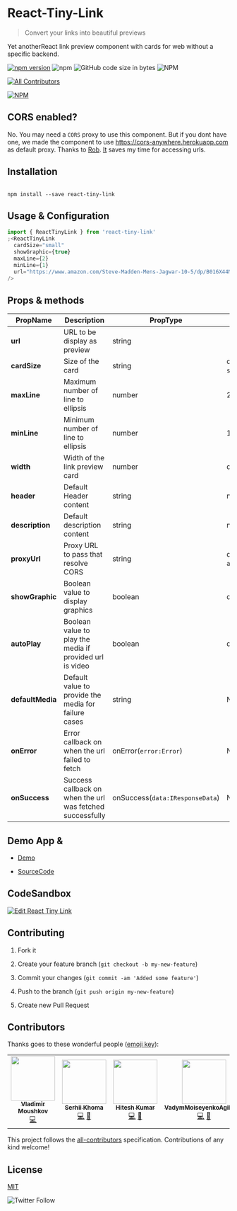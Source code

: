# React-Tiny-Link

> Convert your links into beautiful previews

Yet anotherReact link preview component with cards for web without a specific backend.

[![npm version](https://badge.fury.io/js/react-tiny-link.svg)](https://badge.fury.io/js/react-tiny-link) ![npm](https://img.shields.io/npm/v/react-tiny-link.svg) ![GitHub code size in bytes](https://img.shields.io/github/languages/code-size/winhtaikaung/react-tiny-link.svg) ![NPM](https://img.shields.io/npm/l/react-tiny-link.svg)

[![All Contributors](https://img.shields.io/badge/all_contributors-1-orange.svg?style=flat-square)](#contributors)

[![NPM](https://nodei.co/npm/react-tiny-link.png)](https://nodei.co/npm/react-tiny-link/)

## CORS enabled?

No. You may need a `CORS` proxy to use this component. But if you dont have one, we made the component to use https://cors-anywhere.herokuapp.com as default proxy. Thanks to [Rob](https://github.com/Rob--W). [It](https://cors-anywhere.herokuapp.com) saves my time for accessing urls.

## Installation

```

npm install --save react-tiny-link

```

## Usage & Configuration

```javascript
import { ReactTinyLink } from 'react-tiny-link'
;<ReactTinyLink
  cardSize="small"
  showGraphic={true}
  maxLine={2}
  minLine={1}
  url="https://www.amazon.com/Steve-Madden-Mens-Jagwar-10-5/dp/B016X44MKA/ref=lp_18637582011_1_1?srs=18637582011&ie=UTF8&qid=1550721409&sr=8-1"
/>
```

## Props & methods

| PropName         | Description                                               | PropType                        | value                                          | required |
| ---------------- | --------------------------------------------------------- | ------------------------------- | ---------------------------------------------- | -------- |
| **url**          | URL to be display as preview                              | string                          |                                                | `true`   |
| **cardSize**     | Size of the card                                          | string                          | default (`small`) `small`,`large`              | `false`  |
| **maxLine**      | Maximum number of line to ellipsis                        | number                          | 2                                              | `false`  |
| **minLine**      | Minimum number of line to ellipsis                        | number                          | 1                                              | `false`  |
| **width**        | Width of the link preview card                            | number                          | default(`100vw`)                               | `false`  |
| **header**       | Default Header content                                    | string                          | null                                           | `false`  |
| **description**  | Default description content                               | string                          | null                                           | `false`  |
| **proxyUrl**     | Proxy URL to pass that resolve CORS                       | string                          | default(`https://cors-anywhere.herokuapp.com`) | `false`  |
| **showGraphic**  | Boolean value to display graphics                         | boolean                         | default(`true`)                                | `false`  |
| **autoPlay**     | Boolean value to play the media if provided url is video  | boolean                         | default(`false`)                               | `false`  |
| **defaultMedia** | Default value to provide the media for failure cases      | string                          | N.A                                            | `false`  |
| **onError**      | Error callback on when the url failed to fetch            | onError(`error:Error`)          | N.A                                            | `false`  |
| **onSuccess**    | Success callback on when the url was fetched successfully | onSuccess(`data:IResponseData`) | N.A                                            | `false`  |

## Demo App &

- [Demo](https://winhtaikaung.github.io/react-tiny-link/)

- [SourceCode](https://github.com/winhtaikaung/react-tiny-link/)

## CodeSandbox

[![Edit React Tiny Link](https://codesandbox.io/static/img/play-codesandbox.svg)](https://codesandbox.io/s/monp6n08n8?fontsize=14)

## Contributing

1. Fork it

2. Create your feature branch (`git checkout -b my-new-feature`)

3. Commit your changes (`git commit -am 'Added some feature'`)

4. Push to the branch (`git push origin my-new-feature`)

5. Create new Pull Request

## Contributors

Thanks goes to these wonderful people ([emoji key](https://allcontributors.org/docs/en/emoji-key)):

<!-- ALL-CONTRIBUTORS-LIST:START - Do not remove or modify this section -->
<!-- prettier-ignore-start -->
<!-- markdownlint-disable -->
<table>
  <tr>
    <td align="center"><a href="https://github.com/vladimirmoushkov"><img src="https://avatars1.githubusercontent.com/u/21225376?v=4" width="100px;" alt=""/><br /><sub><b>Vladimir Moushkov</b></sub></a><br /><a href="https://github.com/winhtaikaung/react-tiny-link/commits?author=vladimirmoushkov" title="Code">💻</a></td>
    <td align="center"><a href="https://bitbucket.org/srghma"><img src="https://avatars2.githubusercontent.com/u/7573215?v=4" width="100px;" alt=""/><br /><sub><b>Serhii Khoma</b></sub></a><br /><a href="https://github.com/winhtaikaung/react-tiny-link/commits?author=srghma" title="Code">💻</a> <a href="https://github.com/winhtaikaung/react-tiny-link/issues?q=author%3Asrghma" title="Bug reports">🐛</a></td>
    <td align="center"><a href="http://hitesh399.github.io/"><img src="https://avatars3.githubusercontent.com/u/15153925?v=4" width="100px;" alt=""/><br /><sub><b>Hitesh Kumar</b></sub></a><br /><a href="https://github.com/winhtaikaung/react-tiny-link/commits?author=hitesh399" title="Code">💻</a> <a href="https://github.com/winhtaikaung/react-tiny-link/issues?q=author%3Ahitesh399" title="Bug reports">🐛</a></td>
    <td align="center"><a href="https://github.com/VadymMoiseyenkoAgiliway"><img src="https://avatars3.githubusercontent.com/u/45002342?v=4" width="100px;" alt=""/><br /><sub><b>VadymMoiseyenkoAgiliway</b></sub></a><br /><a href="https://github.com/winhtaikaung/react-tiny-link/commits?author=VadymMoiseyenkoAgiliway" title="Code">💻</a> <a href="https://github.com/winhtaikaung/react-tiny-link/issues?q=author%3AVadymMoiseyenkoAgiliway" title="Bug reports">🐛</a></td>
    <td align="center"><a href="https://github.com/nastikue"><img src="https://avatars1.githubusercontent.com/u/13137535?v=4" width="100px;" alt=""/><br /><sub><b>nastikue</b></sub></a><br /><a href="https://github.com/winhtaikaung/react-tiny-link/issues?q=author%3Anastikue" title="Bug reports">🐛</a></td>
  </tr>
</table>

<!-- markdownlint-enable -->
<!-- prettier-ignore-end -->
<!-- ALL-CONTRIBUTORS-LIST:END -->

This project follows the [all-contributors](https://github.com/all-contributors/all-contributors) specification. Contributions of any kind welcome!

## License

[MIT](http://www.opensource.org/licenses/MIT)

![Twitter Follow](https://img.shields.io/twitter/follow/winhtaikaung.svg?style=social)
